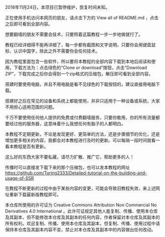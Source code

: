2018年11月24日，本项目已暂停维护，恢复时间未知。

正在使用手机访问本网页的朋友，请点击下方的 View all of README.md ，点击之后即可看到全部内容。

想要翻墙的朋友不需要会技术，只要照着这篇教程一步一步地做就行了。

教程已经详细得不能再详细了，每一步都有截图和文字说明，只要你会用键盘鼠标、认识中国字，除此之外不需要你会任何技术。

因为教程里面包含一些软件，所以要将本教程的全部内容下载到本地后阅读和使用，下载方法为：点击绿色的“Clone or download”按钮，点击“Download ZIP”，下载完成之后你会得到一个zip格式的压缩包，解压即可看到全部内容。

搭建时要使用电脑，并且不用电脑是看不见绿色的下载按钮的，建议直接用电脑下载。

搭建好之后在常见的设备和系统上都能使用，并非只适用于一种设备或系统，大家不用担心适用范围的问题。

千万不要使用任何他人提供的免费或付费翻墙服务，只要你敢用，你的所有流量都要经过他的服务器，这意味着什么我想任何有脑子的人都明白。

本教程不定期更新，不论是发现更好、更简单的方法，还是步骤细节的优化，还是增加更多相关的内容，我都会对本教程进行及时的更新。可以每隔一段时间就看一看本教程是否有更新。

这么好的东西大家不要私藏，请尽力扩散、推广它，帮助更多的人！

传播时可以直接发下载下来的那个压缩包，也可以发本教程的网址  https://github.com/Turing2333/Detailed-tutorial-on-the-building-and-usage-of-SSR

在教程不断更新的过程中由于某些内容的变更，可能会导致旧教程失效，来上述网址重新下载最新版教程即可。

本仓库所使用的许可证为 Creative Commons Attribution Non Commercial No Derivatives 4.0 International 。此许可证规定其他人能复制、传播、使用本仓库及其副本，但不能修改本仓库及其副本的任何内容，作者保留对本仓库及其副本的所有权利。欢迎复制、传播、使用本仓库及其副本，但复制、传播、使用过程中请保持本仓库及其副本内容不变，禁止对本仓库及其副本中的内容做出任何改动。
